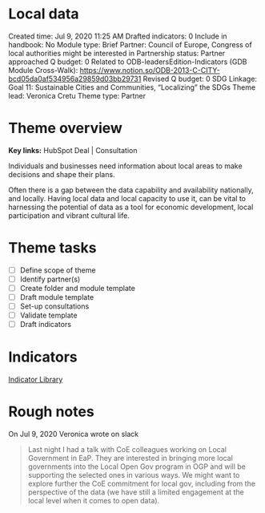 # Local data

Created time: Jul 9, 2020 11:25 AM
Drafted indicators: 0
Include in handbook: No
Module type: Brief
Partner: Council of Europe, Congress of local authorities might be interested in 
Partnership status: Partner approached
Q budget: 0
Related to ODB-leadersEdition-Indicators (GDB Module Cross-Walk): https://www.notion.so/ODB-2013-C-CITY-bcd05da0af534956a29859d03bb29731
Revised Q budget: 0
SDG Linkage: Goal 11: Sustainable Cities and Communities, “Localizing” the SDGs
Theme lead: Veronica Cretu
Theme type: Partner

# Theme overview

**Key links:** HubSpot Deal | Consultation

Individuals and businesses need information about local areas to make decisions and shape their plans. 

Often there is a gap between the data capability and availability nationally, and locally. Having local data and local capacity to use it, can be vital to harnessing the potential of data as a tool for economic development, local participation and vibrant cultural life. 

# Theme tasks

- [ ]  Define scope of theme
- [ ]  Identify partner(s)
- [ ]  Create folder and module template
- [ ]  Draft module template
- [ ]  Set-up consultations
- [ ]  Validate template
- [ ]  Draft indicators

# Indicators

[Indicator Library](https://www.notion.so/1b9ef184fcd84864956fae576be3b7e5)

# Rough  notes

On Jul 9, 2020 Veronica wrote on slack

> Last night I had a talk with CoE colleagues working on Local Government in EaP. They are interested in bringing more local governments into the Local Open Gov program in OGP and will be supporting the selected ones in various ways. We might want to explore further the CoE commitment for local gov, including from the perspective of the data (we have still a limited engagement at the local level when it comes to open data).